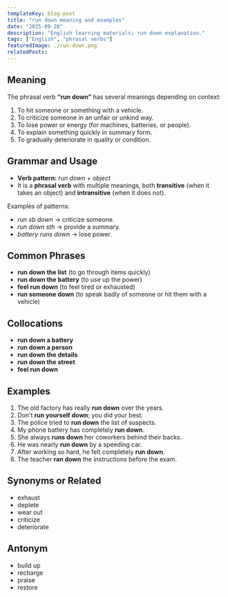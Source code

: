 ```yaml
---
templateKey: blog-post
title: "run down meaning and examples"
date: "2025-09-28"
description: "English learning materials; run down explanation."
tags: ["English", "phrasal verbs"]
featuredImage: ./run-down.png
relatedPosts:
---
```


## Meaning

The phrasal verb **“run down”** has several meanings depending on context:

1. To hit someone or something with a vehicle.
2. To criticize someone in an unfair or unkind way.
3. To lose power or energy (for machines, batteries, or people).
4. To explain something quickly in summary form.
5. To gradually deteriorate in quality or condition.

## Grammar and Usage

- **Verb pattern:** _run down + object_
- It is a **phrasal verb** with multiple meanings, both **transitive** (when it takes an object) and **intransitive** (when it does not).

Examples of patterns:

- _run sb down_ → criticize someone.
- _run down sth_ → provide a summary.
- _battery runs down_ → lose power.

## Common Phrases

- **run down the list** (to go through items quickly)
- **run down the battery** (to use up the power)
- **feel run down** (to feel tired or exhausted)
- **run someone down** (to speak badly of someone or hit them with a vehicle)

## Collocations

- **run down a battery**
- **run down a person**
- **run down the details**
- **run down the street**
- **feel run down**

## Examples

1. The old factory has really **run down** over the years.
2. Don’t **run yourself down**; you did your best.
3. The police tried to **run down** the list of suspects.
4. My phone battery has completely **run down**.
5. She always **runs down** her coworkers behind their backs.
6. He was nearly **run down** by a speeding car.
7. After working so hard, he felt completely **run down**.
8. The teacher **ran down** the instructions before the exam.

## Synonyms or Related

- exhaust
- deplete
- wear out
- criticize
- deteriorate

## Antonym

- build up
- recharge
- praise
- restore
